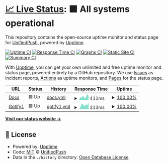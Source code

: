# [📈 Live Status](https://UnifiedPush.github.io/service-status): <!--live status--> **🟩 All systems operational**

This repository contains the open-source uptime monitor and status page for [UnifiedPush](https://unifiedpush.org), powered by [Upptime](https://github.com/upptime/upptime).

[![Uptime CI](https://github.com/UnifiedPush/service-status/workflows/Uptime%20CI/badge.svg)](https://github.com/UnifiedPush/service-status/actions?query=workflow%3A%22Uptime+CI%22)
[![Response Time CI](https://github.com/UnifiedPush/service-status/workflows/Response%20Time%20CI/badge.svg)](https://github.com/UnifiedPush/service-status/actions?query=workflow%3A%22Response+Time+CI%22)
[![Graphs CI](https://github.com/UnifiedPush/service-status/workflows/Graphs%20CI/badge.svg)](https://github.com/UnifiedPush/service-status/actions?query=workflow%3A%22Graphs+CI%22)
[![Static Site CI](https://github.com/UnifiedPush/service-status/workflows/Static%20Site%20CI/badge.svg)](https://github.com/UnifiedPush/service-status/actions?query=workflow%3A%22Static+Site+CI%22)
[![Summary CI](https://github.com/UnifiedPush/service-status/workflows/Summary%20CI/badge.svg)](https://github.com/UnifiedPush/service-status/actions?query=workflow%3A%22Summary+CI%22)

With [Upptime](https://upptime.js.org), you can get your own unlimited and free uptime monitor and status page, powered entirely by a GitHub repository. We use [Issues](https://github.com/UnifiedPush/service-status/issues) as incident reports, [Actions](https://github.com/UnifiedPush/service-status/actions) as uptime monitors, and [Pages](https://UnifiedPush.github.io/service-status) for the status page.

<!--start: status pages-->
<!-- This summary is generated by Upptime (https://github.com/upptime/upptime) -->
<!-- Do not edit this manually, your changes will be overwritten -->
<!-- prettier-ignore -->
| URL | Status | History | Response Time | Uptime |
| --- | ------ | ------- | ------------- | ------ |
| <img alt="" src="https://favicons.githubusercontent.com/unifiedpush.org" height="13"> [Docs](https://unifiedpush.org) | 🟩 Up | [docs.yml](https://github.com/UnifiedPush/service-status/commits/HEAD/history/docs.yml) | <details><summary><img alt="Response time graph" src="./graphs/docs/response-time-week.png" height="20"> 411ms</summary><br><a href="https://UnifiedPush.github.io/service-status/history/docs"><img alt="Response time 599" src="https://img.shields.io/endpoint?url=https%3A%2F%2Fraw.githubusercontent.com%2FUnifiedPush%2Fservice-status%2FHEAD%2Fapi%2Fdocs%2Fresponse-time.json"></a><br><a href="https://UnifiedPush.github.io/service-status/history/docs"><img alt="24-hour response time 249" src="https://img.shields.io/endpoint?url=https%3A%2F%2Fraw.githubusercontent.com%2FUnifiedPush%2Fservice-status%2FHEAD%2Fapi%2Fdocs%2Fresponse-time-day.json"></a><br><a href="https://UnifiedPush.github.io/service-status/history/docs"><img alt="7-day response time 411" src="https://img.shields.io/endpoint?url=https%3A%2F%2Fraw.githubusercontent.com%2FUnifiedPush%2Fservice-status%2FHEAD%2Fapi%2Fdocs%2Fresponse-time-week.json"></a><br><a href="https://UnifiedPush.github.io/service-status/history/docs"><img alt="30-day response time 446" src="https://img.shields.io/endpoint?url=https%3A%2F%2Fraw.githubusercontent.com%2FUnifiedPush%2Fservice-status%2FHEAD%2Fapi%2Fdocs%2Fresponse-time-month.json"></a><br><a href="https://UnifiedPush.github.io/service-status/history/docs"><img alt="1-year response time 599" src="https://img.shields.io/endpoint?url=https%3A%2F%2Fraw.githubusercontent.com%2FUnifiedPush%2Fservice-status%2FHEAD%2Fapi%2Fdocs%2Fresponse-time-year.json"></a></details> | <details><summary><a href="https://UnifiedPush.github.io/service-status/history/docs">100.00%</a></summary><a href="https://UnifiedPush.github.io/service-status/history/docs"><img alt="All-time uptime 99.30%" src="https://img.shields.io/endpoint?url=https%3A%2F%2Fraw.githubusercontent.com%2FUnifiedPush%2Fservice-status%2FHEAD%2Fapi%2Fdocs%2Fuptime.json"></a><br><a href="https://UnifiedPush.github.io/service-status/history/docs"><img alt="24-hour uptime 100.00%" src="https://img.shields.io/endpoint?url=https%3A%2F%2Fraw.githubusercontent.com%2FUnifiedPush%2Fservice-status%2FHEAD%2Fapi%2Fdocs%2Fuptime-day.json"></a><br><a href="https://UnifiedPush.github.io/service-status/history/docs"><img alt="7-day uptime 100.00%" src="https://img.shields.io/endpoint?url=https%3A%2F%2Fraw.githubusercontent.com%2FUnifiedPush%2Fservice-status%2FHEAD%2Fapi%2Fdocs%2Fuptime-week.json"></a><br><a href="https://UnifiedPush.github.io/service-status/history/docs"><img alt="30-day uptime 99.98%" src="https://img.shields.io/endpoint?url=https%3A%2F%2Fraw.githubusercontent.com%2FUnifiedPush%2Fservice-status%2FHEAD%2Fapi%2Fdocs%2Fuptime-month.json"></a><br><a href="https://UnifiedPush.github.io/service-status/history/docs"><img alt="1-year uptime 99.30%" src="https://img.shields.io/endpoint?url=https%3A%2F%2Fraw.githubusercontent.com%2FUnifiedPush%2Fservice-status%2FHEAD%2Fapi%2Fdocs%2Fuptime-year.json"></a></details>
| <img alt="" src="https://favicons.githubusercontent.com/gotify1.unifiedpush.org" height="13"> [Gotify1](https://gotify1.unifiedpush.org/health) | 🟩 Up | [gotify1.yml](https://github.com/UnifiedPush/service-status/commits/HEAD/history/gotify1.yml) | <details><summary><img alt="Response time graph" src="./graphs/gotify1/response-time-week.png" height="20"> 313ms</summary><br><a href="https://UnifiedPush.github.io/service-status/history/gotify1"><img alt="Response time 343" src="https://img.shields.io/endpoint?url=https%3A%2F%2Fraw.githubusercontent.com%2FUnifiedPush%2Fservice-status%2FHEAD%2Fapi%2Fgotify1%2Fresponse-time.json"></a><br><a href="https://UnifiedPush.github.io/service-status/history/gotify1"><img alt="24-hour response time 214" src="https://img.shields.io/endpoint?url=https%3A%2F%2Fraw.githubusercontent.com%2FUnifiedPush%2Fservice-status%2FHEAD%2Fapi%2Fgotify1%2Fresponse-time-day.json"></a><br><a href="https://UnifiedPush.github.io/service-status/history/gotify1"><img alt="7-day response time 313" src="https://img.shields.io/endpoint?url=https%3A%2F%2Fraw.githubusercontent.com%2FUnifiedPush%2Fservice-status%2FHEAD%2Fapi%2Fgotify1%2Fresponse-time-week.json"></a><br><a href="https://UnifiedPush.github.io/service-status/history/gotify1"><img alt="30-day response time 353" src="https://img.shields.io/endpoint?url=https%3A%2F%2Fraw.githubusercontent.com%2FUnifiedPush%2Fservice-status%2FHEAD%2Fapi%2Fgotify1%2Fresponse-time-month.json"></a><br><a href="https://UnifiedPush.github.io/service-status/history/gotify1"><img alt="1-year response time 343" src="https://img.shields.io/endpoint?url=https%3A%2F%2Fraw.githubusercontent.com%2FUnifiedPush%2Fservice-status%2FHEAD%2Fapi%2Fgotify1%2Fresponse-time-year.json"></a></details> | <details><summary><a href="https://UnifiedPush.github.io/service-status/history/gotify1">100.00%</a></summary><a href="https://UnifiedPush.github.io/service-status/history/gotify1"><img alt="All-time uptime 99.99%" src="https://img.shields.io/endpoint?url=https%3A%2F%2Fraw.githubusercontent.com%2FUnifiedPush%2Fservice-status%2FHEAD%2Fapi%2Fgotify1%2Fuptime.json"></a><br><a href="https://UnifiedPush.github.io/service-status/history/gotify1"><img alt="24-hour uptime 100.00%" src="https://img.shields.io/endpoint?url=https%3A%2F%2Fraw.githubusercontent.com%2FUnifiedPush%2Fservice-status%2FHEAD%2Fapi%2Fgotify1%2Fuptime-day.json"></a><br><a href="https://UnifiedPush.github.io/service-status/history/gotify1"><img alt="7-day uptime 100.00%" src="https://img.shields.io/endpoint?url=https%3A%2F%2Fraw.githubusercontent.com%2FUnifiedPush%2Fservice-status%2FHEAD%2Fapi%2Fgotify1%2Fuptime-week.json"></a><br><a href="https://UnifiedPush.github.io/service-status/history/gotify1"><img alt="30-day uptime 100.00%" src="https://img.shields.io/endpoint?url=https%3A%2F%2Fraw.githubusercontent.com%2FUnifiedPush%2Fservice-status%2FHEAD%2Fapi%2Fgotify1%2Fuptime-month.json"></a><br><a href="https://UnifiedPush.github.io/service-status/history/gotify1"><img alt="1-year uptime 99.99%" src="https://img.shields.io/endpoint?url=https%3A%2F%2Fraw.githubusercontent.com%2FUnifiedPush%2Fservice-status%2FHEAD%2Fapi%2Fgotify1%2Fuptime-year.json"></a></details>

<!--end: status pages-->

[**Visit our status website →**](https://UnifiedPush.github.io/service-status)

## 📄 License

- Powered by: [Upptime](https://github.com/upptime/upptime)
- Code: [MIT](./LICENSE) © [UnifiedPush](https://unifiedpush.org)
- Data in the `./history` directory: [Open Database License](https://opendatacommons.org/licenses/odbl/1-0/)
